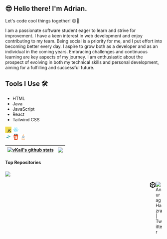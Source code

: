  ## 😎 Hello there! I'm Adrian. 
  Let's code cool things together! 😊🚀
<br />

I am a passionate software student eager to learn and strive for improvement. I have a keen interest in web development and enjoy contributing to my team. Being social is a priority for me, and I put effort into becoming better every day. I aspire to grow both as a developer and as an individual in the coming years. Embracing challenges and continuous learning are key aspects of my journey. I am enthusiastic about the prospect of evolving in both my technical skills and personal development, aiming for a fulfilling and successful future.


## Tools I Use 🛠️

- HTML
- Java
- JavaScript
- React
- Tailwind CSS

<code><img height="20" alt="javascript" src="https://raw.githubusercontent.com/github/explore/80688e429a7d4ef2fca1e82350fe8e3517d3494d/topics/javascript/javascript.png"></code>
<code><img height="20" alt="react" src="https://raw.githubusercontent.com/github/explore/80688e429a7d4ef2fca1e82350fe8e3517d3494d/topics/react/react.png"></code>  
<code><img height="20" alt="tailwindcss" src="https://raw.githubusercontent.com/github/explore/main/topics/tailwind/tailwind.png"></code>
<code><img height="20" alt="html" src="https://raw.githubusercontent.com/github/explore/main/topics/html/html.png"></code>
<code><img height="20" alt="java" src="https://raw.githubusercontent.com/github/explore/main/topics/java/java.png"></code>


| <a href="https://github.com/vKail/github-readme-stats"><img align="center" src="https://github-readme-stats.vercel.app/api?username=vKail&show_icons=true&include_all_commits=true&theme=buefy&hide_border=true" alt="vKail's github stats" /></a> | <a href="https://github.com/vKail/github-readme-stats"><img align="center" src="https://github-readme-stats.vercel.app/api/top-langs/?username=vKail&layout=compact&theme=buefy&hide_border=true" /></a> |
| ------------- | ------------- |

#### Top Repositories


</a>
<a href="https://github.com/vKail/avKail.github.io">
  <img align="center" src="https://github-readme-stats.vercel.app/api/pin/?username=vKail&repo=vKail.github.io&theme=buefy" />
</a>

<br />
<br />

<a href="https://twitter.com/anuraghazru">
  <img align="right" alt="Anurag Hazra | Twitter" width="21px" src="https://raw.githubusercontent.com/anuraghazra/anuraghazra/master/assets/twitter.svg" />
</a>
<a href="https://codesandbox.io/u/anuraghazra">
  <img align="right" alt="Anurag Hazra | CodeSandbox" width="20px" src="https://raw.githubusercontent.com/anuraghazra/anuraghazra/master/assets/codesandbox.svg" />
</a>
